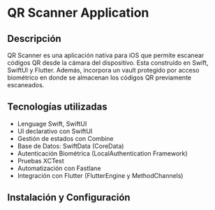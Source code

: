 # QR Scanner Application

## Descripción

QR Scanner es una aplicación nativa para iOS que permite escanear códigos QR desde la cámara del dispositivo. Esta construído en Swift, SwiftUI y Flutter.
Además, incorpora un vault protegido por acceso biométrico en donde se almacenan los códigos QR previamente escaneados.

## Tecnologías utilizadas

- Lenguage Swift, SwiftUI
- UI declarativo con SwiftUI
- Gestión de estados con Combine
- Base de Datos: SwiftData (CoreData)
- Autenticación Biométrica (LocalAuthentication Framework)
- Pruebas XCTest
- Automatización con Fastlane
- Integración con Flutter (FlutterEngine y MethodChannels)

## Instalación y Configuración
